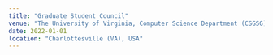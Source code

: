 ```yaml
---
title: "Graduate Student Council"
venue: "The University of Virginia, Computer Science Department (CSGSG)."
date: 2022-01-01
location: "Charlottesville (VA), USA"
---
```

